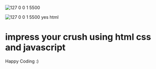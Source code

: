 ![127 0 0 1 5500](https://github.com/GameOfCode64/Sorry/assets/131631135/893115ce-8434-4ca1-8fc7-3b0f14e60ec0)

![127 0 0 1 5500 yes html](https://github.com/GameOfCode64/Sorry/assets/131631135/7775ed12-30dc-4d4e-b1bf-d29f1f8f0444)


# impress your crush using html css and javascript  
Happy Coding :)
